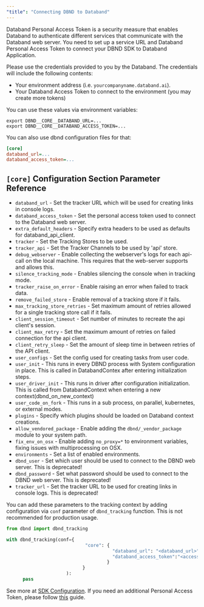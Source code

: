 ```yaml
---
"title": "Connecting DBND to Databand"
---
```

Databand Personal Access Token is a security measure that enables Databand to authenticate different services that communicate with the Databand web server. You need to set up a service URL and Databand Personal Access Token to connect your DBND SDK to Databand Application.

Please use the credentials provided to you by the Databand. The credentials will include the following contents:
* Your environment address (i.e. `yourcompanyname.databand.ai`).
* Your Databand Access Token to connect to the environment (you may create more tokens)

You can use these values via environment variables:
```
export DBND__CORE__DATABAND_URL=...
export DBND__CORE__DATABAND_ACCESS_TOKEN=...
```
You can also use dbnd configuration files for that:
``` ini
[core]
databand_url=...
databand_access_token=...
```

## `[core]` Configuration Section Parameter Reference
- `databand_url` - Set the tracker URL which will be used for creating links in console logs.
- `databand_access_token` - Set the personal access token used to connect to the Databand web server.
- `extra_default_headers` - Specify extra headers to be used as defaults for databand_api_client.
- `tracker` - Set the Tracking Stores to be used.
- `tracker_api` - Set the Tracker Channels to be used by 'api' store.
- `debug_webserver` - Enable collecting the webserver's logs for each api-call on the local machine. This requires that the web-server supports and allows this.
- `silence_tracking_mode` - Enables silencing the console when in tracking mode.
- `tracker_raise_on_error` - Enable raising an error when failed to track data.
- `remove_failed_store` - Enable removal of a tracking store if it fails.
- `max_tracking_store_retries` - Set maximum amount of retries allowed for a single tracking store call if it fails.
- `client_session_timeout` - Set number of minutes to recreate the api client's session.
- `client_max_retry` - Set the maximum amount of retries on failed connection for the api client.
- `client_retry_sleep` - Set the amount of sleep time in between retries of the API client.
- `user_configs` - Set the config used for creating tasks from user code.
- `user_init` - This runs in every DBND process with System configuration in place. This is called in DatabandContex after entering initialization steps.
- `user_driver_init` - This runs in driver after configuration initialization. This is called from DatabandContext when entering a new context(dbnd_on_new_context)
- `user_code_on_fork` - This runs in a sub process, on parallel, kubernetes, or external modes.
- `plugins` - Specify which plugins should be loaded on Databand context creations.
- `allow_vendored_package` - Enable adding the `dbnd/_vendor_package` module to your system path.
- `fix_env_on_osx` - Enable adding `no_proxy=*` to environment variables, fixing issues with multiprocessing on OSX.
- `environments` - Set a list of enabled environments.
- `dbnd_user` - Set which user should be used to connect to the DBND web server. This is deprecated!
- `dbnd_password` - Set what password should be used to connect to the DBND web server. This is deprecated!
- `tracker_url` - Set the tracker URL to be used for creating links in console logs. This is deprecated!


You can add these parameters to the tracking context by adding configuration via `conf` parameter of `dbnd_tracking` function. This is not recommended for production usage.

```python
from dbnd import dbnd_tracking

with dbnd_tracking(conf={
                             "core": {
                                       "databand_url": "<databand_url>",
                                       "databand_access_token":"<access_token>",
                                     }
                            }
                      ):
      pass
```

See more at [SDK Configuration](doc:dbnd-sdk-configuration).  If you need an additional Personal Access Token, please follow [this](doc:access-tokens) guide.
